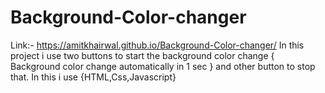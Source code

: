# Background-Color-changer
Link:- https://amitkhairwal.github.io/Background-Color-changer/
In this project i use two buttons to start the background color change { Background color change automatically in 1 sec } and other button to stop that.
In this i use {HTML,Css,Javascript}
